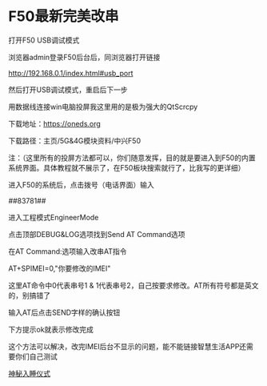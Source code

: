 # F50最新完美改串



打开F50 USB调试模式

浏览器admin登录F50后台后，同浏览器打开链接

http://192.168.0.1/index.html#usb_port

然后打开USB调试模式，重启后下一步





用数据线连接win电脑投屏我这里用的是极为强大的QtScrcpy

下载地址：https://oneds.org

下载路径：主页/5G&4G模块资料/中兴F50

注：（这里所有的投屏方法都可以，你们随意发挥，目的就是要进入到F50的内置系统界面。具体教程就不展示了，在F50板块搜索就行了，比我写的更详细）





进入F50的系统后，点击拨号（电话界面）输入

*#*#83781#*#*

进入工程模式EngineerMode

点击顶部DEBUG&LOG选项找到Send AT Command选项

在AT Command:选项输入改串AT指令

AT+SPIMEI=0,"你要修改的IMEI"

这里AT命令中0代表串号1 & 1代表串号2，自己按要求修改。AT所有符号都是英文的，别搞错了

输入AT后点击SEND字样的确认按钮

下方提示ok就表示修改完成

这个方法可以解决，改完IMEI后台不显示的问题，能不能链接智慧生活APP还需要你们自己测试



[神秘入睡仪式](https://iasmr.org)